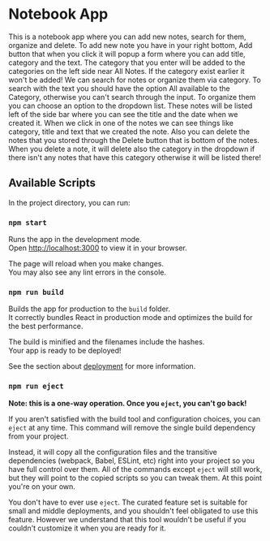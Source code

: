 # Notebook App

This is a notebook app where you can add new notes, search for them, organize and delete.
To add new note you have in your right bottom, Add button that when you click it will popup a form where you can add title, category and the text. The category that you enter will be added to the categories on the left side near All Notes. If the category exist earlier it won't be added! 
We can search for notes or organize them via category. To search with the text you should have the option All available to the Category, otherwise you can't search through the input. 
To organize them you can choose an option to the dropdown list.
These notes will be listed left of the side bar where you can see the title and the date when we created it.
When we click in one of the notes we can see  things like category, title and text that we created the note.
Also you can delete the notes that you stored through the Delete button that is bottom of the notes.
When you delete a note, it will delete also the category in the dropdown if there isn't any notes that have this category otherwise it will be listed there!
 

## Available Scripts

In the project directory, you can run:

### `npm start`

Runs the app in the development mode.\
Open [http://localhost:3000](http://localhost:3000) to view it in your browser.

The page will reload when you make changes.\
You may also see any lint errors in the console.


### `npm run build`

Builds the app for production to the `build` folder.\
It correctly bundles React in production mode and optimizes the build for the best performance.

The build is minified and the filenames include the hashes.\
Your app is ready to be deployed!

See the section about [deployment](https://facebook.github.io/create-react-app/docs/deployment) for more information.

### `npm run eject`

**Note: this is a one-way operation. Once you `eject`, you can't go back!**

If you aren't satisfied with the build tool and configuration choices, you can `eject` at any time. This command will remove the single build dependency from your project.

Instead, it will copy all the configuration files and the transitive dependencies (webpack, Babel, ESLint, etc) right into your project so you have full control over them. All of the commands except `eject` will still work, but they will point to the copied scripts so you can tweak them. At this point you're on your own.

You don't have to ever use `eject`. The curated feature set is suitable for small and middle deployments, and you shouldn't feel obligated to use this feature. However we understand that this tool wouldn't be useful if you couldn't customize it when you are ready for it.


